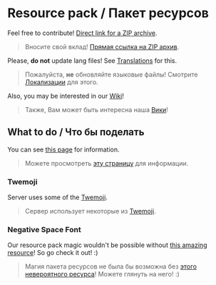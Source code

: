 # Resource pack / Пакет ресурсов
Feel free to contribute! [Direct link for a ZIP archive](https://www.dropbox.com/s/s1aym646do630hn/ASurvival.zip?dl=1).
> Вносите свой вклад! [Прямая ссылка на ZIP архив](https://www.dropbox.com/s/s1aym646do630hn/ASurvival.zip?dl=1).

Please, **do not** update lang files! See [Translations](https://github.com/SoSeDiK-Universe/Locales) for this.
> Пожалуйста, **не** обновляйте языковые файлы! Смотрите [Локализации](https://github.com/SoSeDiK-Universe/Locales) для этого.

Also, you may be interested in our [Wiki](https://github.com/SoSeDiK-Universe/Wiki)!
> Также, Вам может быть интересна наша [Вики](https://github.com/SoSeDiK-Universe/Wiki)!

## What to do / Что бы поделать
You can see [this page](https://github.com/SoSeDiK-Universe/Resource-pack/projects/1) for information.
> Можете просмотреть [эту страницу](https://github.com/SoSeDiK-Universe/Resource-pack/projects/1) для информации.

### Twemoji
Server uses some of the [Twemoji](https://twemoji.twitter.com/).
> Сервер использует некоторые из [Twemoji](https://twemoji.twitter.com/).

### Negative Space Font
Our resource pack magic wouldn't be possible without [this amazing resource](https://github.com/AmberWat/NegativeSpaceFont)! So go check it out! :)
> Магия пакета ресурсов не была бы возможна без [этого невероятного ресурса](https://github.com/AmberWat/NegativeSpaceFont)! Можете глянуть на него! :)
